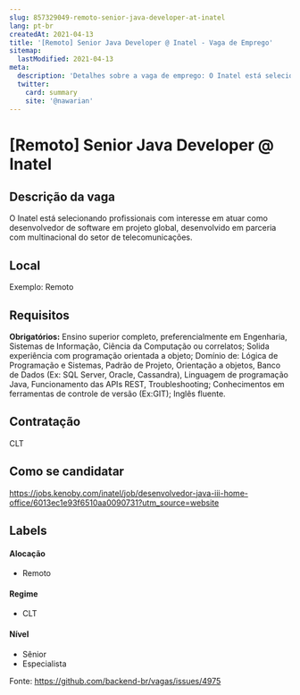 ```yaml
---
slug: 857329049-remoto-senior-java-developer-at-inatel
lang: pt-br
createdAt: 2021-04-13
title: '[Remoto] Senior Java Developer @ Inatel - Vaga de Emprego'
sitemap:
  lastModified: 2021-04-13
meta:
  description: 'Detalhes sobre a vaga de emprego: O Inatel está selecionando profissionais com interesse em atuar como desenvolvedor de software em projeto global, desenvolvido em parceria com multinacional do setor de telecomunicações.'
  twitter:
    card: summary
    site: '@nawarian'
---
```


# [Remoto] Senior Java Developer @ Inatel

## Descrição da vaga

O Inatel está selecionando profissionais com interesse em atuar como desenvolvedor de software em projeto global, desenvolvido em parceria com multinacional do setor de telecomunicações. 

## Local

Exemplo: Remoto 

## Requisitos

**Obrigatórios:**
Ensino superior completo, preferencialmente em Engenharia, Sistemas de Informação, Ciência da Computação ou correlatos;
Solida experiência com programação orientada a objeto;
Domínio de: Lógica de Programação e Sistemas, Padrão de Projeto, Orientação a objetos, Banco de Dados (Ex: SQL Server, Oracle, Cassandra), Linguagem de programação Java, Funcionamento das APIs REST, Troubleshooting;
Conhecimentos em ferramentas de controle de versão (Ex:GIT);
Inglês fluente.

## Contratação

CLT

## Como se candidatar

https://jobs.kenoby.com/inatel/job/desenvolvedor-java-iii-home-office/6013ec1e93f6510aa0090731?utm_source=website

## Labels

#### Alocação

- Remoto

#### Regime
- CLT

#### Nível
- Sênior
- Especialista




Fonte: https://github.com/backend-br/vagas/issues/4975